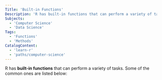 ```yaml
---
Title: 'Built-in Functions'
Description: 'R has built-in functions that can perform a variety of tasks.'
Subjects:
  - 'Computer Science'
  - 'Data Science'
Tags:
  - 'Functions'
  - 'Methods'
CatalogContent:
  - 'learn-r'
  - 'paths/computer-science'
---
```


R has **built-in functions** that can perform a variety of tasks. Some of the common ones are listed below:
